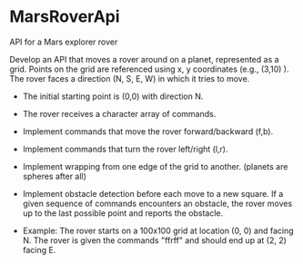 MarsRoverApi
============

API for a Mars explorer rover

  Develop an API that moves a rover around on a planet, represented as a grid. Points on the grid are referenced using x, y coordinates (e.g., (3,10) ). The rover faces a direction (N, S, E, W) in which it tries to move.
  
- The initial starting point is (0,0) with direction N.
- The rover receives a character array of commands.
-  Implement commands that move the rover forward/backward (f,b).
-  Implement commands that turn the rover left/right (l,r).
-  Implement wrapping from one edge of the grid to another. (planets are spheres after all)
-  Implement obstacle detection before each move to a new square. If a given sequence of commands encounters an obstacle, the rover moves up to the last possible point and reports the obstacle.

-  Example: The rover starts on a 100x100 grid at location (0, 0) and facing N. The rover is given the commands "ffrff" and should end up at (2, 2) facing E.
